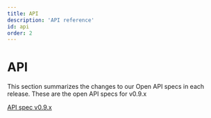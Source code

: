 ```yaml
---
title: API
description: 'API reference'
id: api
order: 2
---
```


# API

This section summarizes the changes to our Open API specs in each release. These are the open API specs for v0.9.x

[API spec v0.9.x](https://github.com/frain-dev/convoy/blob/v0.6.0-rc.3/docs/v3/openapi3.json)
